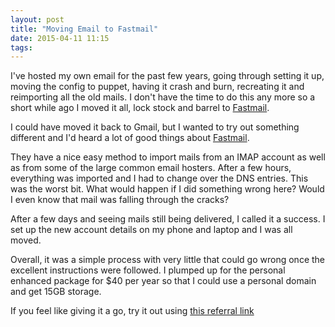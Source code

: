 ```yaml
---
layout: post
title: "Moving Email to Fastmail"
date: 2015-04-11 11:15
tags: 
---
```

I've hosted my own email for the past few years, going through setting it up, moving the config to puppet, having it crash
and burn, recreating it and reimporting all the old mails. I don't have the time to do this any more so a short while ago
I moved it all, lock stock and barrel to [Fastmail](http://www.fastmail.com/?STKI=14043913).

I could have moved it back to Gmail, but I wanted to try out something different and I'd heard a lot of good things about
[Fastmail](http://www.fastmail.com/?STKI=14043913).

They have a nice easy method to import mails from an IMAP account as well as from some of the large common email hosters.
After a few hours, everything was imported and I had to change over the DNS entries. This was the worst bit. What would
happen if I did something wrong here? Would I even know that mail was falling through the cracks?

After a few days and seeing mails still being delivered, I called it a success. I set up the new account details on my phone
and laptop and I was all moved.

Overall, it was a simple process with very little that could go wrong once the excellent instructions were followed. I plumped
up for the personal enhanced package for $40 per year so that I could use a personal domain and get 15GB storage.

If you feel like giving it a go, try it out using [this referral link](http://www.fastmail.com/?STKI=14043913)
